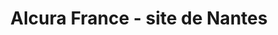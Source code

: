 ---
title: "Alcura France - site de Nantes"
url: /les-sorinieres/alcura-france-site-de-nantes/
shop: Sanitätshaus
---